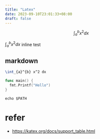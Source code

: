 ```yaml
---
title: "Latex"
date: 2023-09-10T23:01:33+08:00
draft: false
---
```


$$\int_{a}^{b} x^2 dx$$

$\int_{a}^{b} x^2 dx$ inline test


## markdown


```latex
\int_{a}^{b} x^2 dx
```

```go
func main() {
  fmt.Printf("Hello")
}
```


```shell
echo $PATH
```

# refer

- https://katex.org/docs/support_table.html
